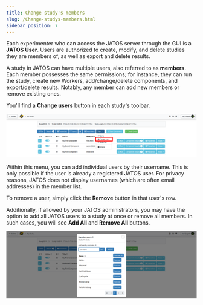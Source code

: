 ```yaml
---
title: Change study's members
slug: /Change-studys-members.html
sidebar_position: 7
---
```


Each experimenter who can access the JATOS server through the GUI is a **JATOS User**. Users are authorized to create, modify, and delete studies they are members of, as well as export and delete results.

A study in JATOS can have multiple users, also referred to as **members**. Each member possesses the same permissions; for instance, they can run the study, create new Workers, add/change/delete components, and export/delete results. Notably, any member can add new members or remove existing ones.

You'll find a **Change users** button in each study's toolbar.

![Change study's members button](/img/v39x/change_studys_members_button.png)

Within this menu, you can add individual users by their username. This is only possible if the user is already a registered JATOS user. For privacy reasons, JATOS does not display usernames (which are often email addresses) in the member list.

To remove a user, simply click the **Remove** button in that user's row.

Additionally, if allowed by your JATOS administrators, you may have the option to add all JATOS users to a study at once or remove all members. In such cases, you will see **Add All** and **Remove All** buttons.

![Change study's members](/img/v39x/change_studys_members.png)